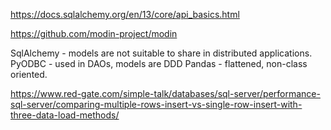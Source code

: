 
https://docs.sqlalchemy.org/en/13/core/api_basics.html

https://github.com/modin-project/modin



SqlAlchemy - models are not suitable to share in distributed applications.
PyODBC - used in DAOs, models are DDD
Pandas - flattened, non-class oriented.

https://www.red-gate.com/simple-talk/databases/sql-server/performance-sql-server/comparing-multiple-rows-insert-vs-single-row-insert-with-three-data-load-methods/
